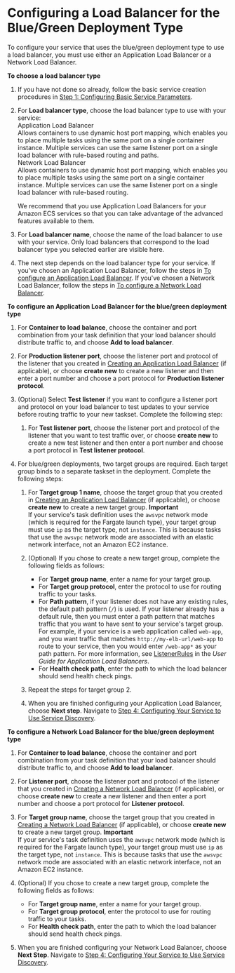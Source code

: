 # Configuring a Load Balancer for the Blue/Green Deployment Type<a name="service-create-loadbalancer-bluegreen"></a>

To configure your service that uses the blue/green deployment type to use a load balancer, you must use either an Application Load Balancer or a Network Load Balancer\.

**To choose a load balancer type**

1. If you have not done so already, follow the basic service creation procedures in [Step 1: Configuring Basic Service Parameters](basic-service-params.md)\.

1. For **Load balancer type**, choose the load balancer type to use with your service:  
Application Load Balancer  
Allows containers to use dynamic host port mapping, which enables you to place multiple tasks using the same port on a single container instance\. Multiple services can use the same listener port on a single load balancer with rule\-based routing and paths\.  
Network Load Balancer  
Allows containers to use dynamic host port mapping, which enables you to place multiple tasks using the same port on a single container instance\. Multiple services can use the same listener port on a single load balancer with rule\-based routing\.

   We recommend that you use Application Load Balancers for your Amazon ECS services so that you can take advantage of the advanced features available to them\.

1. For **Load balancer name**, choose the name of the load balancer to use with your service\. Only load balancers that correspond to the load balancer type you selected earlier are visible here\.

1. The next step depends on the load balancer type for your service\. If you've chosen an Application Load Balancer, follow the steps in [To configure an Application Load Balancer](service-create-loadbalancer-rolling.md#create-service-configure-alb)\. If you've chosen a Network Load Balancer, follow the steps in [To configure a Network Load Balancer](service-create-loadbalancer-rolling.md#create-service-configure-nlb)\.<a name="create-service-configure-alb-bluegreen"></a>

**To configure an Application Load Balancer for the blue/green deployment type**

1. For **Container to load balance**, choose the container and port combination from your task definition that your load balancer should distribute traffic to, and choose **Add to load balancer**\.

1. For **Production listener port**, choose the listener port and protocol of the listener that you created in [Creating an Application Load Balancer](create-application-load-balancer.md) \(if applicable\), or choose **create new** to create a new listener and then enter a port number and choose a port protocol for **Production listener protocol**\.

1. \(Optional\) Select **Test listener** if you want to configure a listener port and protocol on your load balancer to test updates to your service before routing traffic to your new taskset\. Complete the following step:

   1. For **Test listener port**, choose the listener port and protocol of the listener that you want to test traffic over, or choose **create new** to create a new test listener and then enter a port number and choose a port protocol in **Test listener protocol**\.

1. For blue/green deployments, two target groups are required\. Each target group binds to a separate taskset in the deployment\. Complete the following steps:

   1. For **Target group 1 name**, choose the target group that you created in [Creating an Application Load Balancer](create-application-load-balancer.md) \(if applicable\), or choose **create new** to create a new target group\.
**Important**  
If your service's task definition uses the `awsvpc` network mode \(which is required for the Fargate launch type\), your target group must use `ip` as the target type, not `instance`\. This is because tasks that use the `awsvpc` network mode are associated with an elastic network interface, not an Amazon EC2 instance\.

   1. \(Optional\) If you chose to create a new target group, complete the following fields as follows:
      + For **Target group name**, enter a name for your target group\.
      + For **Target group protocol**, enter the protocol to use for routing traffic to your tasks\.
      + For **Path pattern**, if your listener does not have any existing rules, the default path pattern \(`/`\) is used\. If your listener already has a default rule, then you must enter a path pattern that matches traffic that you want to have sent to your service's target group\. For example, if your service is a web application called `web-app`, and you want traffic that matches `http://my-elb-url/web-app` to route to your service, then you would enter `/web-app*` as your path pattern\. For more information, see [ListenerRules](https://docs.aws.amazon.com/elasticloadbalancing/latest/application/load-balancer-listeners.html#listener-rules) in the *User Guide for Application Load Balancers*\.
      + For **Health check path**, enter the path to which the load balancer should send health check pings\.

   1. Repeat the steps for target group 2\.

   1. When you are finished configuring your Application Load Balancer, choose **Next step**\. Navigate to [Step 4: Configuring Your Service to Use Service Discovery](service-configure-servicediscovery.md)\.<a name="create-service-configure-nlb-bluegreen"></a>

**To configure a Network Load Balancer for the blue/green deployment type**

1. For **Container to load balance**, choose the container and port combination from your task definition that your load balancer should distribute traffic to, and choose **Add to load balancer**\.

1. For **Listener port**, choose the listener port and protocol of the listener that you created in [Creating a Network Load Balancer](create-network-load-balancer.md) \(if applicable\), or choose **create new** to create a new listener and then enter a port number and choose a port protocol for **Listener protocol**\.

1. For **Target group name**, choose the target group that you created in [Creating a Network Load Balancer](create-network-load-balancer.md) \(if applicable\), or choose **create new** to create a new target group\.
**Important**  
If your service's task definition uses the `awsvpc` network mode \(which is required for the Fargate launch type\), your target group must use `ip` as the target type, not `instance`\. This is because tasks that use the `awsvpc` network mode are associated with an elastic network interface, not an Amazon EC2 instance\.

1. \(Optional\) If you chose to create a new target group, complete the following fields as follows:
   + For **Target group name**, enter a name for your target group\.
   + For **Target group protocol**, enter the protocol to use for routing traffic to your tasks\.
   + For **Health check path**, enter the path to which the load balancer should send health check pings\.

1. When you are finished configuring your Network Load Balancer, choose **Next Step**\. Navigate to [Step 4: Configuring Your Service to Use Service Discovery](service-configure-servicediscovery.md)\.